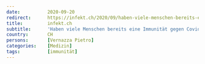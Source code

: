 ```yaml
---
date:          2020-09-20
redirect:      https://infekt.ch/2020/09/haben-viele-menschen-bereits-eine-immunitaet-gegen-covid/
title:         infekt.ch
subtitle:      'Haben viele Menschen bereits eine Immunität gegen Covid?'
country:       CH
persons:       [Vernazza Pietro]
categories:    [Medizin]
tags:          [immunität]
---
```

